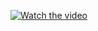 [![Watch the video](https://github.com/user-attachments/assets/e12e7ec8-af84-4060-9c3d-ee1ea42984fc)](https://www.youtube.com/watch?v=hShDo-THaMg)
